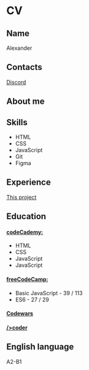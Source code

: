 # CV

## Name

Alexander

## Contacts

[Discord](AlexanderGrn#3910)

## About me



## Skills

- HTML
- CSS
- JavaScript
- Git
- Figma

## Experience

[This project]()

## Education

#### [codeCademy:]()
- HTML
- CSS
- JavaScript
- JavaScript

#### [freeCodeCamp:]()
- Basic JavaScript - 39 / 113
- ES6 - 27 / 29

#### [Codewars](https://www.codewars.com/users/AlexanderGrn)

#### [/>coder]()

## English language

A2-B1

